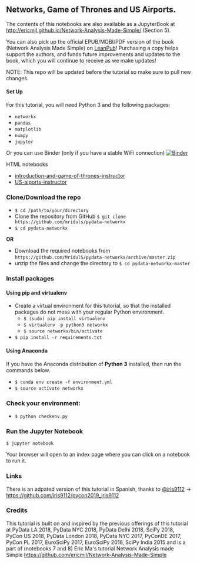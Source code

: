 ## Networks, Game of Thrones and US Airports.

The contents of this notebooks are also available as a JupyterBook at http://ericmjl.github.io/Network-Analysis-Made-Simple/ (Section 5).

You can also pick up the official EPUB/MOBI/PDF version of the book (Network Analysis Made Simple) on [LeanPub](http://leanpub.com/nams)! Purchasing a copy helps support the authors, and funds future improvements and updates to the book, which you will continue to receive as we make updates!

NOTE: This repo will be updated before the tutorial so make sure to pull new changes.

#### Set Up

For this tutorial, you will need Python 3 and the following packages:

- `networkx`
- `pandas`
- `matplotlib`
- `numpy`
- `jupyter`

Or you can use Binder (only if you have a stable WiFi connection)
[![Binder](https://mybinder.org/badge.svg)](https://mybinder.org/v2/gh/MridulS/pydata-networkx/master)

HTML notebooks
- [introduction-and-game-of-thrones-instructor](https://mriduls.github.io/pydata-networkx/introduction-and-game-of-thrones-instructor.html)
- [US-aiports-instructor](https://mriduls.github.io/pydata-networkx/US-aiports-instructor.html)


### Clone/Download the repo

- `$ cd /path/to/your/directory`
- Clone the repository from GitHub
	 `$ git clone https://github.com/mriduls/pydata-networkx`
- `$ cd pydata-networkx`

**OR**

- Download the required notebooks from `https://github.com/MridulS/pydata-networkx/archive/master.zip`
- unzip the files and change the directory to 
		`$ cd pydata-networkx-master` 

### Install packages 
#### Using pip and virtualenv


- Create a virtual environment for this tutorial, so that the installed packages do not mess with your regular Python environment.
    - `$ (sudo) pip install virtualenv`
    - `$ virtualenv -p python3 networkx`
    - `$ source networkx/bin/activate`
- `$ pip install -r requirements.txt`


#### Using Anaconda
If you have the Anaconda distribution of **Python 3** installed, then run the commands below.

- `$ conda env create -f environment.yml`
- `$ source activate networkx`

### Check your environment:

- `$ python checkenv.py`

### Run the Jupyter Notebook

    $ jupyter notebook

Your browser will open to an index page where you can click on a notebook to run it.

### Links

There is an adpated version of this tutorial in Spanish, thanks to [@iris9112](https://github.com/iris9112/) -> https://github.com/iris9112/pycon2019_iris9112

### Credits

This tutorial is built on and inspired by the previous offerings of this tutorial at PyData LA 2018, PyData NYC 2018, PyData Delhi 2018, SciPy 2018, PyCon US 2018, PyData London 2018, PyData NYC 2017, PyConDE 2017, PyCon PL 2017, EuroSciPy 2017, EuroSciPy 2016, SciPy India 2015 and is a part of (notebooks 7 and 8) Eric Ma's tutorial Network Analysis made Simple https://github.com/ericmjl/Network-Analysis-Made-Simple
